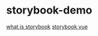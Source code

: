 # storybook-demo

[what is storybook](https://storybook.js.org/tutorials/intro-to-storybook/vue/zh-CN/simple-component/)
[storybook vue](https://storybook.js.org/docs/vue/get-started/introduction)
